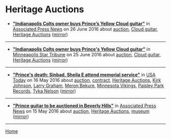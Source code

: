 # Heritage Auctions

 - [**"Indianapolis Colts owner buys Prince’s Yellow Cloud guitar"**](https://apnews.com/c4ba9354d4934e29a41a0a0777210daa) in [Associated Press News](https://apnews.com/) on 26 June 2016 about [auction](../../topics/auction/index.md), [Cloud guitar](../../topics/cloud-guitar/index.md), [Heritage Auctions](../../topics/heritage-auctions/index.md) ([mirror](https://web.archive.org/web/*/https://apnews.com/c4ba9354d4934e29a41a0a0777210daa))

----

 - [**"Indianapolis Colts owner buys Prince's Yellow Cloud guitar"**](http://www.startribune.com/indianapolis-colts-owner-buys-prince-s-yellow-cloud-guitar/384401501/) in [Minneapolis Star Tribune](http://www.startribune.com/) on 25 June 2016 about [auction](../../topics/auction/index.md), [Cloud guitar](../../topics/cloud-guitar/index.md), [Heritage Auctions](../../topics/heritage-auctions/index.md) ([mirror](https://web.archive.org/web/*/http://www.startribune.com/indianapolis-colts-owner-buys-prince-s-yellow-cloud-guitar/384401501/))

----

 - [**"Prince's death: Sinbad, Sheila E attend memorial service"**](https://usatoday.com/story/life/music/2016/05/15/princes-death-day-25--jehovahs-witness-memorial-guitar-auction/84412432/) in [USA Today](https://usatoday.com/) on 16 May 2016 about [auction](../../topics/auction/index.md), [contract](../../topics/contract/index.md), [Heritage Auctions](../../topics/heritage-auctions/index.md), [Kirk Johnson](../../topics/kirk-johnson/index.md), [Larry Graham](../../topics/larry-graham/index.md), [Meron Bekure](../../topics/meron-bekure/index.md), [Minnesota Vikings](../../topics/minnesota-vikings/index.md), [Paisley Park Records](../../topics/paisley-park-records/index.md), [Tyka Nelson](../../topics/tyka-nelson/index.md) ([mirror](https://web.archive.org/web/*/https://usatoday.com/story/life/music/2016/05/15/princes-death-day-25--jehovahs-witness-memorial-guitar-auction/84412432/))

----

 - [**"Prince guitar to be auctioned in Beverly Hills"**](https://apnews.com/fefc1b6dc9cd4e1fa08dffe5e3834299) in [Associated Press News](https://apnews.com/) on 15 May 2016 about [auction](../../topics/auction/index.md), [Heritage Auctions](../../topics/heritage-auctions/index.md), [museum](../../topics/museum/index.md) ([mirror](https://web.archive.org/web/*/https://apnews.com/fefc1b6dc9cd4e1fa08dffe5e3834299))

----

[Home](../)
